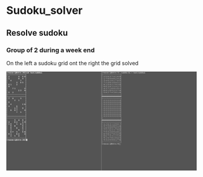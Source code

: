 # Sudoku_solver
## Resolve sudoku
### Group of 2 during a week end

On the left a sudoku grid ont the right the grid solved

![sudoku](https://github.com/kotra97/Sudoku_solver/blob/master/screen/sudoku.png "Sudoku")
